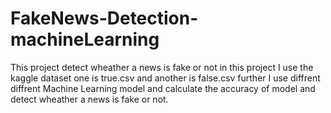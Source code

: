 # FakeNews-Detection-machineLearning
This project detect wheather a news is fake or not in this project I use the kaggle dataset one is true.csv and another is false.csv further I use diffrent diffrent Machine Learning model and calculate the accuracy of model and detect wheather a news is fake or not. 
